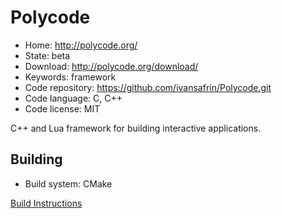 # Polycode

- Home: http://polycode.org/
- State: beta
- Download: http://polycode.org/download/
- Keywords: framework
- Code repository: https://github.com/ivansafrin/Polycode.git
- Code language: C, C++
- Code license: MIT

C++ and Lua framework for building interactive applications.

## Building

- Build system: CMake

[Build Instructions](https://github.com/ivansafrin/Polycode/blob/master/BUILD.md)


